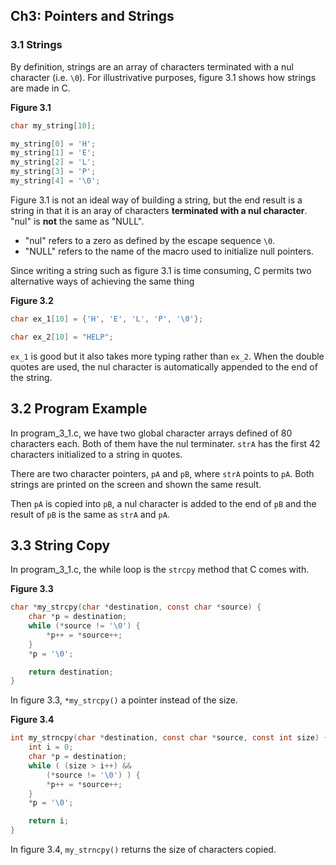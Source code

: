 ## Ch3: Pointers and Strings

### 3.1 Strings
By definition, strings are an array of characters terminated with a nul character (i.e. `\0`). For illustrivative purposes, figure 3.1 shows how strings are made in C.

**Figure 3.1**
```c
char my_string[10];

my_string[0] = 'H';
my_string[1] = 'E';
my_string[2] = 'L';
my_string[3] = 'P';
my_string[4] = '\0';
```

Figure 3.1 is not an ideal way of building a string, but the end result is a string in that it is an aray of characters **terminated with a nul character**. "nul" is **not** the same as "NULL".

* "nul" refers to a zero as defined by the escape sequence `\0`.
* "NULL" refers to the name of the macro used to initialize null pointers.

Since writing a string such as figure 3.1 is time consuming, C permits two alternative ways of achieving the same thing

**Figure 3.2**
```c
char ex_1[10] = {'H', 'E', 'L', 'P', '\0'};

char ex_2[10] = "HELP";
```

`ex_1` is good but it also takes more typing rather than `ex_2`. When the double quotes are used, the nul character is automatically appended to the end of the string.

## 3.2 Program Example
In program_3_1.c, we have two global character arrays defined of 80 characters each. Both of them have the nul terminater. `strA` has the first 42 characters initialized to a string in quotes.

There are two character pointers, `pA` and `pB`, where `strA` points to `pA`. Both strings are printed on the screen and shown the same result.

Then `pA` is copied into `pB`, a nul character is added to the end of `pB` and the result of `pB` is the same as `strA` and `pA`.

## 3.3 String Copy
In program_3_1.c, the while loop is the `strcpy` method that C comes with.

**Figure 3.3**
```c
char *my_strcpy(char *destination, const char *source) {
	char *p = destination;
	while (*source != '\0') {
		*p++ = *source++;
	}
	*p = '\0';

	return destination;
}
```
In figure 3.3, `*my_strcpy()` a pointer instead of the size.

**Figure 3.4**
```c
int my_strncpy(char *destination, const char *source, const int size) {
	int i = 0;
	char *p = destination;
	while ( (size > i++) &&
		(*source != '\0') ) {
		*p++ = *source++;
	}
	*p = '\0';

	return i;
}
```
In figure 3.4, `my_strncpy()` returns the size of characters copied.

